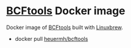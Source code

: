# [BCFtools](https://github.com/samtools/bcftools) Docker image
Docker image of [BCFtools](https://github.com/samtools/bcftools) built with [Linuxbrew](http://brew.sh/linuxbrew/).

 * docker pull [heuermh/bcftools](https://registry.hub.docker.com/u/heuermh/bcftools/)
